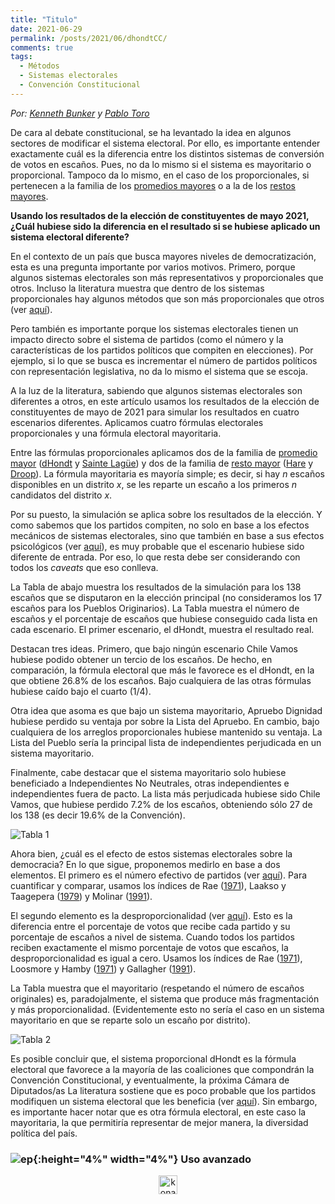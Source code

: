 ```yaml
---
title: "Titulo"
date: 2021-06-29
permalink: /posts/2021/06/dhondtCC/
comments: true
tags:
  - Métodos
  - Sistemas electorales
  - Convención Constitucional
---
```



*Por: [Kenneth Bunker](https://twitter.com/kennethbunker) y [Pablo Toro](https://twitter.com/pablotoro_)*

De cara al debate constitucional, se ha levantado la idea en algunos sectores de modificar el sistema electoral. Por ello, es importante entender exactamente cuál es la diferencia entre los distintos sistemas de conversión de votos en escaños. Pues, no da lo mismo si el sistema es mayoritario o proporcional. Tampoco da lo mismo, en el caso de los proporcionales, si pertenecen a la familia de los [promedios mayores](https://en.wikipedia.org/wiki/Highest_averages_method) o a la de los [restos mayores](https://en.wikipedia.org/wiki/Largest_remainder_method).

**Usando los resultados de la elección de constituyentes de mayo 2021, ¿Cuál hubiese sido la diferencia en el resultado si se hubiese aplicado un sistema electoral diferente?**

En el contexto de un país que busca mayores niveles de democratización, esta es una pregunta importante por varios motivos. Primero, porque algunos sistemas electorales son más representativos y proporcionales que otros. Incluso la literatura muestra que dentro de los sistemas proporcionales hay algunos métodos que son más proporcionales que otros (ver [aquí](https://www.jstor.org/stable/25791620)).

Pero también es importante porque los sistemas electorales tienen un impacto directo sobre el sistema de partidos (como el número y la características de los partidos políticos que compiten en elecciones). Por ejemplo, si lo que se busca es incrementar el número de partidos políticos con representación legislativa, no da lo mismo el sistema que se escoja.

A la luz de la literatura, sabiendo que algunos sistemas electorales son diferentes a otros, en este artículo usamos los resultados de la elección de constituyentes de mayo de 2021 para simular los resultados en cuatro escenarios diferentes. Aplicamos cuatro fórmulas electorales proporcionales y una fórmula electoral mayoritaria.

Entre las fórmulas proporcionales aplicamos dos de la familia de [promedio mayor](https://en.wikipedia.org/wiki/Highest_averages_method) ([dHondt](https://en.wikipedia.org/wiki/D%27Hondt_method) y [Sainte Lagüe](https://en.wikipedia.org/wiki/Webster/Sainte-Lagu%C3%AB_method)) y dos de la familia de [resto mayor](https://en.wikipedia.org/wiki/Largest_remainder_method) ([Hare](https://en.wikipedia.org/wiki/Hare_quota) y [Droop](https://en.wikipedia.org/wiki/Droop_quota)). La fórmula mayoritaria es mayoría simple; es decir, si hay *n* escaños disponibles en un distrito *x*, se les reparte un escaño a los primeros *n* candidatos del distrito *x*.

Por su puesto, la simulación se aplica sobre los resultados de la elección. Y como sabemos que los partidos compiten, no solo en base a los efectos mecánicos de sistemas electorales, sino que también en base a sus efectos psicológicos (ver [aquí](https://www.sciencedirect.com/science/article/abs/pii/S0261379403000209)), es muy probable que el escenario hubiese sido diferente de entrada. Por eso, lo que resta debe ser considerando con todos los *caveats* que eso conlleva.

La Tabla de abajo muestra los resultados de la simulación para los 138 escaños que se disputaron en la elección principal (no consideramos los 17 escaños para los Pueblos Originarios). La Tabla muestra el número de escaños y el porcentaje de escaños que hubiese conseguido cada lista en cada escenario. El primer escenario, el dHondt, muestra el resultado real.

Destacan tres ideas. Primero, que bajo ningún escenario Chile Vamos hubiese podido obtener un tercio de los escaños. De hecho, en comparación, la fórmula electoral que más le favorece es el dHondt, en la que obtiene 26.8% de los escaños. Bajo cualquiera de las otras fórmulas hubiese caído bajo el cuarto (1/4).

Otra idea que asoma es que bajo un sistema mayoritario, Apruebo Dignidad hubiese perdido su ventaja por sobre la Lista del Apruebo. En cambio, bajo cualquiera de los arreglos proporcionales hubiese mantenido su ventaja. La Lista del Pueblo sería la principal lista de independientes perjudicada en un sistema mayoritario.

Finalmente, cabe destacar que el sistema mayoritario solo hubiese beneficiado a Independientes No Neutrales, otras independientes e independientes fuera de pacto. La lista más perjudicada hubiese sido Chile Vamos, que hubiese perdido 7.2% de los escaños, obteniendo sólo 27 de los 138 (es decir 19.6% de la Convención).


![Tabla 1](https://user-images.githubusercontent.com/85262128/123466867-dab8a000-d5bd-11eb-89fa-70fa05679255.png)


Ahora bien, ¿cuál es el efecto de estos sistemas electorales sobre la democracia? En lo que sigue, proponemos medirlo en base a dos elementos. El primero es el número efectivo de partidos (ver [aquí](https://en.wikipedia.org/wiki/Effective_number_of_parties)). Para cuantificar y comparar, usamos los índices de Rae ([1971](https://www.amazon.com/-/es/Douglas-W-Rae/dp/0300015186)), Laakso y Taagepera ([1979](https://journals.sagepub.com/doi/abs/10.1177/001041407901200101?journalCode=cpsa)) y Molinar ([1991](https://www.jstor.org/stable/1963951)).

El segundo elemento es la desproporcionalidad (ver [aquí](https://en.wikipedia.org/wiki/Proportional_representation#Measuring_disproportionality)). Esto es la diferencia entre el porcentaje de votos que recibe cada partido y su porcentaje de escaños a nivel de sistema. Cuando todos los partidos reciben exactamente el mismo porcentaje de votos que escaños, la desproporcionalidad es igual a cero. Usamos los índices de Rae ([1971](https://www.amazon.com/-/es/Douglas-W-Rae/dp/0300015186)), Loosmore y Hamby ([1971](https://www.cambridge.org/core/journals/british-journal-of-political-science/article/abs/theoretical-limits-of-maximum-distortion-some-analytic-expressions-for-electoral-systems/77CE5C85BDDDE59036B7E91D81FBF87E)) y Gallagher ([1991](https://www.sciencedirect.com/science/article/abs/pii/026137949190004C?via%3Dihub)).

La Tabla muestra que el mayoritario (respetando el número de escaños originales) es, paradojalmente, el sistema que produce más fragmentación y más proporcionalidad. (Evidentemente esto no sería el caso en un sistema mayoritario en que se reparte solo un escaño por distrito).


![Tabla 2](https://user-images.githubusercontent.com/85262128/123466938-ec9a4300-d5bd-11eb-9c01-82d756b9216e.png)


Es posible concluir que, el sistema proporcional dHondt es la fórmula electoral que favorece a la mayoría de las coaliciones que compondrán la Convención Constitucional, y eventualmente, la próxima Cámara de Diputados/as La literatura sostiene que es poco probable que los partidos modifiquen un sistema electoral que les beneficia (ver [aquí](https://www.annualreviews.org/doi/full/10.1146/annurev.polisci.10.072805.101608)). Sin embargo, es importante hacer notar que es otra fórmula electoral, en este caso la mayoritaria, la que permitiría representar de mejor manera, la diversidad política del país.


### ![ep](/images/pc.png){:height="4%" width="4%"} Uso avanzado



<style>
.aligncenter {
    text-align: center;
}
</style>
<p class="aligncenter">
    <img src="/images/nes.png" width="30" height="30" alt="konami" />
</p>
<script src="/js/topsecret.js"></script>
